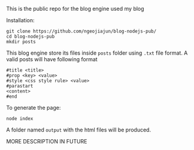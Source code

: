 This is the public repo for the blog engine used my blog

Installation:
```
git clone https://github.com/ngeojiajun/blog-nodejs-pub/
cd blog-nodejs-pub
mkdir posts
```

This blog engine store its files inside `posts` folder using `.txt` file format.
A valid posts will have following format
```
#title <title>
#prop <key> <value>
#style <css style rule> <value>
#parastart
<content>
#end
```

To generate the page:
```
node index
```
A folder named `output` with the html files will be produced.

MORE DESCRIPTION IN FUTURE
